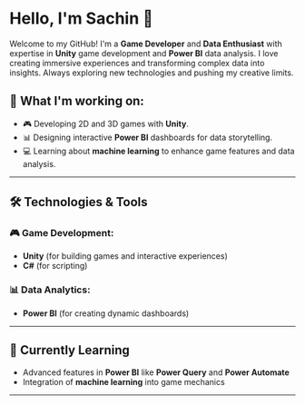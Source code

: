 # Hello, I'm Sachin 👋

Welcome to my GitHub! I'm a **Game Developer** and **Data Enthusiast** with expertise in **Unity** game development and **Power BI** data analysis. I love creating immersive experiences and transforming complex data into insights. Always exploring new technologies and pushing my creative limits.

## 🚀 What I'm working on:
- 🎮 Developing 2D and 3D games with **Unity**.
- 📊 Designing interactive **Power BI** dashboards for data storytelling.
- 💻 Learning about **machine learning** to enhance game features and data analysis.

---

## 🛠️ Technologies & Tools

### 🎮 **Game Development**:
- **Unity** (for building games and interactive experiences)
- **C#** (for scripting)

### 📊 **Data Analytics**:
- **Power BI** (for creating dynamic dashboards)

---

## 🌱 Currently Learning
- Advanced features in **Power BI** like **Power Query** and **Power Automate**
- Integration of **machine learning** into game mechanics

---
